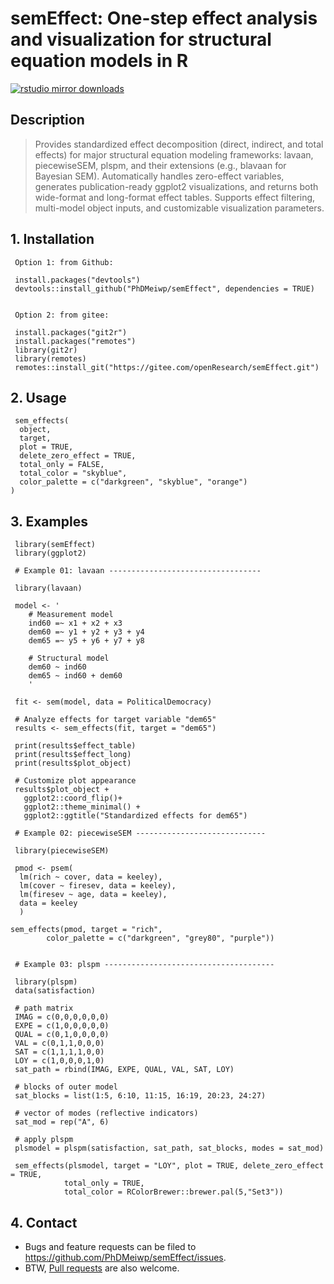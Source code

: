 # semEffect: One-step effect analysis and visualization for structural equation models in R

[![rstudio mirror downloads](http://cranlogs.r-pkg.org/badges/grand-total/semEffect)](https://github.com/metacran/cranlogs.app)

## Description
    
> Provides standardized effect decomposition (direct, indirect, and total effects) for major structural equation modeling frameworks: 
> lavaan, piecewiseSEM, plspm, and their extensions (e.g., blavaan for Bayesian SEM). Automatically handles zero-effect variables, generates publication-ready ggplot2 visualizations, and returns 
> both wide-format and long-format effect tables. Supports effect filtering, multi-model object inputs, and customizable visualization parameters.

## 1. Installation

     Option 1: from Github:

	 install.packages("devtools")
	 devtools::install_github("PhDMeiwp/semEffect", dependencies = TRUE)

	 
	 Option 2: from gitee:

	 install.packages("git2r")
	 install.packages("remotes")
	 library(git2r)
	 library(remotes)
	 remotes::install_git("https://gitee.com/openResearch/semEffect.git")  



## 2. Usage

	 sem_effects(
	  object,
	  target,
	  plot = TRUE,
	  delete_zero_effect = TRUE,
	  total_only = FALSE,
	  total_color = "skyblue",
	  color_palette = c("darkgreen", "skyblue", "orange")
	)

	
## 3. Examples

	 library(semEffect)
	 library(ggplot2)

     # Example 01: lavaan ----------------------------------
	 
	 library(lavaan)
	 
	 model <- '
		# Measurement model
		ind60 =~ x1 + x2 + x3
		dem60 =~ y1 + y2 + y3 + y4
		dem65 =~ y5 + y6 + y7 + y8

		# Structural model
		dem60 ~ ind60
		dem65 ~ ind60 + dem60
		'
	
	 fit <- sem(model, data = PoliticalDemocracy)
	
	 # Analyze effects for target variable "dem65"
	 results <- sem_effects(fit, target = "dem65")

	 print(results$effect_table)
	 print(results$effect_long)
	 print(results$plot_object)

	 # Customize plot appearance
	 results$plot_object +
	   ggplot2::coord_flip()+
	   ggplot2::theme_minimal() +
	   ggplot2::ggtitle("Standardized effects for dem65")

	 # Example 02: piecewiseSEM -----------------------------

	 library(piecewiseSEM)
	 
	 pmod <- psem(
	  lm(rich ~ cover, data = keeley),
	  lm(cover ~ firesev, data = keeley),
	  lm(firesev ~ age, data = keeley),
	  data = keeley
	  )

	sem_effects(pmod, target = "rich",
			color_palette = c("darkgreen", "grey80", "purple"))
			
	 
	 # Example 03: plspm --------------------------------------

	 library(plspm)
	 data(satisfaction)

	 # path matrix
	 IMAG = c(0,0,0,0,0,0)
	 EXPE = c(1,0,0,0,0,0)
	 QUAL = c(0,1,0,0,0,0)
	 VAL = c(0,1,1,0,0,0)
	 SAT = c(1,1,1,1,0,0)
	 LOY = c(1,0,0,0,1,0)
	 sat_path = rbind(IMAG, EXPE, QUAL, VAL, SAT, LOY)

	 # blocks of outer model
	 sat_blocks = list(1:5, 6:10, 11:15, 16:19, 20:23, 24:27)

	 # vector of modes (reflective indicators)
	 sat_mod = rep("A", 6)

	 # apply plspm
	 plsmodel = plspm(satisfaction, sat_path, sat_blocks, modes = sat_mod)

	 sem_effects(plsmodel, target = "LOY", plot = TRUE, delete_zero_effect = TRUE,
				total_only = TRUE,
				total_color = RColorBrewer::brewer.pal(5,"Set3"))

## 4. Contact

- Bugs and feature requests can be filed to https://github.com/PhDMeiwp/semEffect/issues. 
- BTW, [Pull requests](https://github.com/PhDMeiwp/semEffect/pulls) are also welcome.
